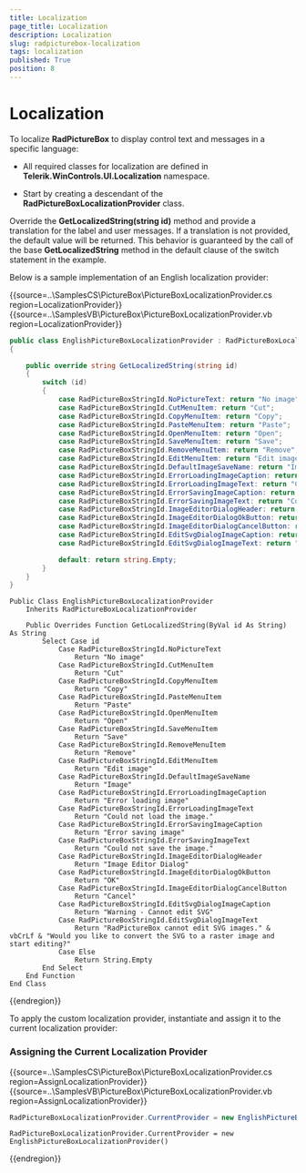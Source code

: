 ```yaml
---
title: Localization
page_title: Localization
description: Localization
slug: radpicturebox-localization
tags: localization
published: True
position: 8
---
```


# Localization

To localize **RadPictureBox** to display control text and messages in a specific language:

* All required classes for localization are defined in **Telerik.WinControls.UI.Localization** namespace.

* Start by creating a descendant of the **RadPictureBoxLocalizationProvider** class.

Override the **GetLocalizedString(string id)** method and provide a translation for the label and user messages. If a translation is not provided, the default value will be returned. This behavior is guaranteed by the call of the base **GetLocalizedString** method in the default clause of the switch statement in the example.

Below is a sample implementation of an English localization provider:

{{source=..\SamplesCS\PictureBox\PictureBoxLocalizationProvider.cs region=LocalizationProvider}} 
{{source=..\SamplesVB\PictureBox\PictureBoxLocalizationProvider.vb region=LocalizationProvider}}

````C#
public class EnglishPictureBoxLocalizationProvider : RadPictureBoxLocalizationProvider
{

    public override string GetLocalizedString(string id)
    {
        switch (id)
        {
            case RadPictureBoxStringId.NoPictureText: return "No image";
            case RadPictureBoxStringId.CutMenuItem: return "Cut";
            case RadPictureBoxStringId.CopyMenuItem: return "Copy";
            case RadPictureBoxStringId.PasteMenuItem: return "Paste";
            case RadPictureBoxStringId.OpenMenuItem: return "Open";
            case RadPictureBoxStringId.SaveMenuItem: return "Save";
            case RadPictureBoxStringId.RemoveMenuItem: return "Remove";
            case RadPictureBoxStringId.EditMenuItem: return "Edit image";
            case RadPictureBoxStringId.DefaultImageSaveName: return "Image";
            case RadPictureBoxStringId.ErrorLoadingImageCaption: return "Error loading image";
            case RadPictureBoxStringId.ErrorLoadingImageText: return "Could not load the image.";
            case RadPictureBoxStringId.ErrorSavingImageCaption: return "Error saving image";
            case RadPictureBoxStringId.ErrorSavingImageText: return "Could not save the image.";
            case RadPictureBoxStringId.ImageEditorDialogHeader: return "Image Editor Dialog";
            case RadPictureBoxStringId.ImageEditorDialogOkButton: return "OK";
            case RadPictureBoxStringId.ImageEditorDialogCancelButton: return "Cancel";
            case RadPictureBoxStringId.EditSvgDialogImageCaption: return "Warning - Cannot edit SVG";
            case RadPictureBoxStringId.EditSvgDialogImageText: return "RadPictureBox cannot edit SVG images.\r\nWould you like to convert the SVG to a raster image and start editing?";

            default: return string.Empty;
        }
    }
}

````
````VB.NET
Public Class EnglishPictureBoxLocalizationProvider
    Inherits RadPictureBoxLocalizationProvider

    Public Overrides Function GetLocalizedString(ByVal id As String) As String
        Select Case id
            Case RadPictureBoxStringId.NoPictureText
                Return "No image"
            Case RadPictureBoxStringId.CutMenuItem
                Return "Cut"
            Case RadPictureBoxStringId.CopyMenuItem
                Return "Copy"
            Case RadPictureBoxStringId.PasteMenuItem
                Return "Paste"
            Case RadPictureBoxStringId.OpenMenuItem
                Return "Open"
            Case RadPictureBoxStringId.SaveMenuItem
                Return "Save"
            Case RadPictureBoxStringId.RemoveMenuItem
                Return "Remove"
            Case RadPictureBoxStringId.EditMenuItem
                Return "Edit image"
            Case RadPictureBoxStringId.DefaultImageSaveName
                Return "Image"
            Case RadPictureBoxStringId.ErrorLoadingImageCaption
                Return "Error loading image"
            Case RadPictureBoxStringId.ErrorLoadingImageText
                Return "Could not load the image."
            Case RadPictureBoxStringId.ErrorSavingImageCaption
                Return "Error saving image"
            Case RadPictureBoxStringId.ErrorSavingImageText
                Return "Could not save the image."
            Case RadPictureBoxStringId.ImageEditorDialogHeader
                Return "Image Editor Dialog"
            Case RadPictureBoxStringId.ImageEditorDialogOkButton
                Return "OK"
            Case RadPictureBoxStringId.ImageEditorDialogCancelButton
                Return "Cancel"
            Case RadPictureBoxStringId.EditSvgDialogImageCaption
                Return "Warning - Cannot edit SVG"
            Case RadPictureBoxStringId.EditSvgDialogImageText
                Return "RadPictureBox cannot edit SVG images." & vbCrLf & "Would you like to convert the SVG to a raster image and start editing?"
            Case Else
                Return String.Empty
        End Select
    End Function
End Class

````

{{endregion}}

To apply the custom localization provider, instantiate and assign it to the current localization provider:
### Assigning the Current Localization Provider

{{source=..\SamplesCS\PictureBox\PictureBoxLocalizationProvider.cs region=AssignLocalizationProvider}} 
{{source=..\SamplesVB\PictureBox\PictureBoxLocalizationProvider.vb region=AssignLocalizationProvider}} 

````C#
RadPictureBoxLocalizationProvider.CurrentProvider = new EnglishPictureBoxLocalizationProvider();

````
````VB.NET
RadPictureBoxLocalizationProvider.CurrentProvider = new EnglishPictureBoxLocalizationProvider()

````

{{endregion}}

